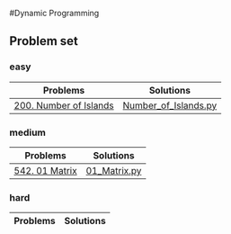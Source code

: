 #Dynamic Programming

## Problem set

### easy
Problems|Solutions
---|---
[200. Number of Islands](https://leetcode.com/problems/number-of-islands/)|[Number_of_Islands.py](./Number_of_Islands.py)

### medium
Problems|Solutions
---|---
[542. 01 Matrix](https://leetcode.com/problems/01-matrix/)|[01_Matrix.py](./01_Matrix.py)

### hard
Problems|Solutions
---|---